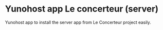 # Yunohost app Le concerteur (server)

Yunohost app to install the server app from Le Concerteur project easily. 
